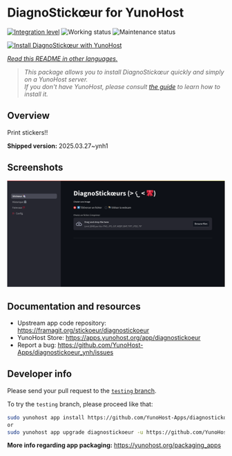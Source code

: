<!--
N.B.: This README was automatically generated by <https://github.com/YunoHost/apps/tree/master/tools/readme_generator>
It shall NOT be edited by hand.
-->

# DiagnoStickœur for YunoHost

[![Integration level](https://apps.yunohost.org/badge/integration/diagnostickoeur)](https://ci-apps.yunohost.org/ci/apps/diagnostickoeur/)
![Working status](https://apps.yunohost.org/badge/state/diagnostickoeur)
![Maintenance status](https://apps.yunohost.org/badge/maintained/diagnostickoeur)

[![Install DiagnoStickœur with YunoHost](https://install-app.yunohost.org/install-with-yunohost.svg)](https://install-app.yunohost.org/?app=diagnostickoeur)

*[Read this README in other languages.](./ALL_README.md)*

> *This package allows you to install DiagnoStickœur quickly and simply on a YunoHost server.*  
> *If you don't have YunoHost, please consult [the guide](https://yunohost.org/install) to learn how to install it.*

## Overview

Print stickers!!


**Shipped version:** 2025.03.27~ynh1

## Screenshots

![Screenshot of DiagnoStickœur](./doc/screenshots/screenshot.png)

## Documentation and resources

- Upstream app code repository: <https://framagit.org/stickoeur/diagnostickoeur>
- YunoHost Store: <https://apps.yunohost.org/app/diagnostickoeur>
- Report a bug: <https://github.com/YunoHost-Apps/diagnostickoeur_ynh/issues>

## Developer info

Please send your pull request to the [`testing` branch](https://github.com/YunoHost-Apps/diagnostickoeur_ynh/tree/testing).

To try the `testing` branch, please proceed like that:

```bash
sudo yunohost app install https://github.com/YunoHost-Apps/diagnostickoeur_ynh/tree/testing --debug
or
sudo yunohost app upgrade diagnostickoeur -u https://github.com/YunoHost-Apps/diagnostickoeur_ynh/tree/testing --debug
```

**More info regarding app packaging:** <https://yunohost.org/packaging_apps>
